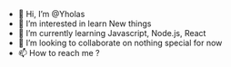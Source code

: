 - 👋 Hi, I’m @Yholas
- 👀 I’m interested in learn New things
- 🌱 I’m currently learning Javascript, Node.js, React
- 💞️ I’m looking to collaborate on nothing special for now
- 📫 How to reach me ? 

<!---
Yholas/Yholas is a ✨ special ✨ repository because its `README.md` (this file) appears on your GitHub profile.
You can click the Preview link to take a look at your changes.
--->
